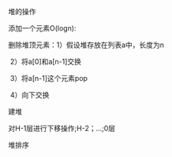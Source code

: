 堆的操作

添加一个元素O(logn):

删除堆顶元素：1）假设堆存放在列表a中，长度为n

​			   2）将a[0]和a[n-1]交换

​                           3）将a[n-1]这个元素pop

​                           4）向下交换

建堆

对H-1层进行下移操作;H-2；...;0层

堆排序






